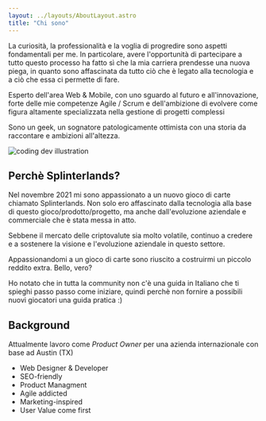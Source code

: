 ```yaml
---
layout: ../layouts/AboutLayout.astro
title: "Chi sono"
---
```


La curiosità, la professionalità e la voglia di progredire sono aspetti fondamentali per me. In particolare, avere l'opportunità di partecipare a tutto questo processo ha fatto sì che la mia carriera prendesse una nuova piega, in quanto sono affascinata da tutto ciò che è legato alla tecnologia e a ciò che essa ci permette di fare.

Esperto dell'area Web & Mobile, con uno sguardo al futuro e all'innovazione, forte delle mie competenze Agile / Scrum e dell'ambizione di evolvere come figura altamente specializzata nella gestione di progetti complessi

Sono un geek, un sognatore patologicamente ottimista con una storia da raccontare e ambizioni all'altezza.

<div>
  <img src="/assets/dev.svg" class="sm:w-1/2 mx-auto" alt="coding dev illustration">
</div>

## Perchè Splinterlands?

Nel novembre 2021 mi sono appassionato a un nuovo gioco di carte chiamato Splinterlands. Non solo ero affascinato dalla tecnologia alla base di questo gioco/prodotto/progetto, ma anche dall'evoluzione aziendale e commerciale che è stata messa in atto. 

Sebbene il mercato delle criptovalute sia molto volatile, continuo a credere e a sostenere la visione e l'evoluzione aziendale in questo settore. 

Appassionandomi a un gioco di carte sono riuscito a costruirmi un piccolo reddito extra. Bello, vero?

Ho notato che in tutta la community non c'è una guida in Italiano che ti spieghi passo passo come iniziare, quindi perchè non fornire a possibili nuovi giocatori una guida pratica :) 

## Background

Attualmente lavoro come *Product Owner* per una azienda internazionale con base ad Austin (TX)

- Web Designer & Developer
- SEO-friendly
- Product Managment
- Agile addicted
- Marketing-inspired
- User Value come first


